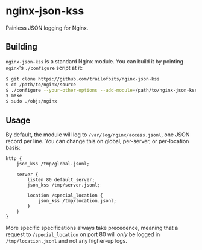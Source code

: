 nginx-json-kss
==============

Painless JSON logging for Nginx.

## Building

`nginx-json-kss` is a standard Nginx module. You can build it by pointing
`nginx`'s `./configure` script at it:

```bash
$ git clone https://github.com/trailofbits/nginx-json-kss
$ cd /path/to/nginx/source
$ ./configure --your-other-options --add-module=/path/to/nginx-json-kss
$ make
$ sudo ./objs/nginx
```

## Usage

By default, the module will log to `/var/log/nginx/access.jsonl`, one JSON record
per line. You can change this on global, per-server, or per-location basis:

```nginx
http {
    json_kss /tmp/global.jsonl;

    server {
        listen 80 default_server;
        json_kss /tmp/server.jsonl;

        location /special_location {
            json_kss /tmp/location.jsonl;
        }
    }
}
```

More specific specifications always take precedence, meaning that a request
to `/special_location` on port 80 will *only* be logged in `/tmp/location.jsonl` and
not any higher-up logs.
